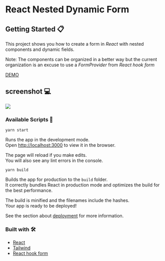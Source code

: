 # React Nested Dynamic Form

## Getting Started 📋

This project shows you how to create a form in _React_ with nested components and dynamic fields.

Note: The components can be organized in a better way but the current organization is an excuse to use a _FormProvider_ from _React hook form_

[DEMO](https://rtelenta.github.io/react-nested-dynamic-form/)


## screenshot 💻

![](https://user-images.githubusercontent.com/13630376/107578210-74f4ea00-6bc1-11eb-9f0e-c0523160ce4c.png)

### Available Scripts 🚀

```
yarn start
```

Runs the app in the development mode.\
Open [http://localhost:3000](http://localhost:3000) to view it in the browser.

The page will reload if you make edits.\
You will also see any lint errors in the console.

```
yarn build
```

Builds the app for production to the `build` folder.\
It correctly bundles React in production mode and optimizes the build for the best performance.

The build is minified and the filenames include the hashes.\
Your app is ready to be deployed!

See the section about [deployment](https://facebook.github.io/create-react-app/docs/deployment) for more information.

### Built with 🛠️

* [React](https://reactjs.org/)
* [Tailwind](https://tailwindcss.com/)
* [React hook form](https://react-hook-form.com/)
